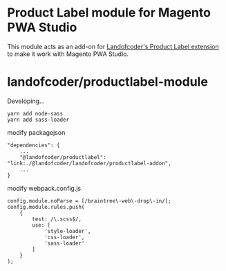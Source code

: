 # Product Label module for Magento PWA Studio

This module acts as an add-on for [Landofcoder's Product Label extension](https://landofcoder.com/magento-2-product-label.html/) to make it work with Magento PWA Studio.

# landofcoder/productlabel-module

Developing...
```
yarn add node-sass
yarn add sass-loader
```

modify packagejson
```
"dependencies": {
    ...
    "@landofcoder/productlabel": "link:./@landofcoder/landofcoder/productlabel-addon",
    ...
}
```

modify webpack.config.js
```
config.module.noParse = [/braintree\-web\-drop\-in/];
config.module.rules.push(
    {
        test: /\.scss$/,
        use: [
            'style-loader',
            'css-loader',
            'sass-loader'
        ]
    }
);
```
